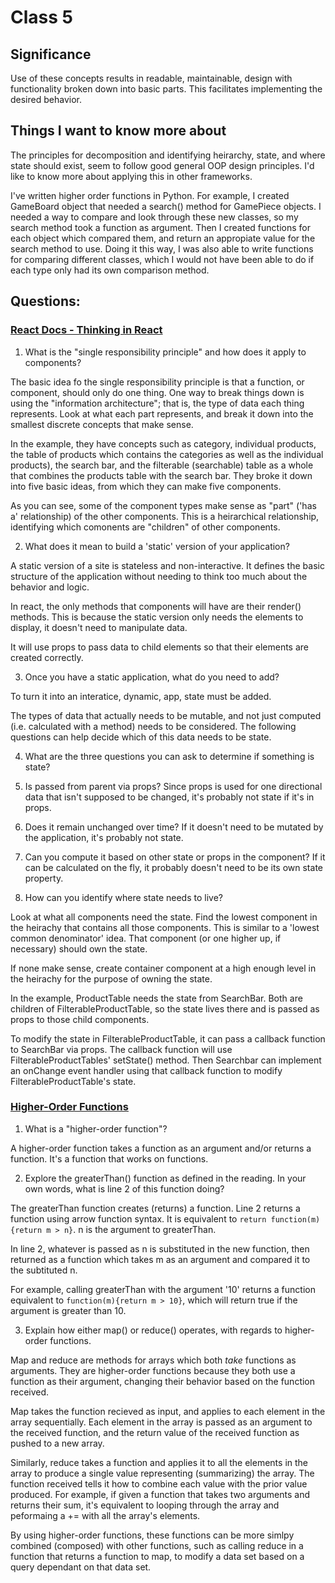 # Class 5

## Significance

Use of these concepts results in readable, maintainable, design with functionality broken down into basic parts. This facilitates implementing the desired behavior.

## Things I want to know more about

The principles for decomposition and identifying heirarchy, state, and where state should exist, seem to follow good general OOP design principles. I'd like to know more about applying this in other frameworks. 

I've written higher order functions in Python. For example, I created GameBoard object that needed a search() method for GamePiece objects. I needed a way to compare and look through these new classes, so my search method took a function as argument. Then I created functions for each object which compared them, and return an appropiate value for the search method to use. Doing it this way, I was also able to write functions for comparing different classes, which I would not have been able to do if each type only had its own comparison method.

## Questions:

### [React Docs - Thinking in React](https://reactjs.org/docs/thinking-in-react.html)

1. What is the "single responsibility principle" and how does it apply to components?

The basic idea fo the single responsibility principle is that a function, or component, should only do one thing. One way to break things down is using the "information architecture"; that is, the type of data each thing represents. Look at what each part represents, and break it down into the smallest discrete concepts that make sense. 

In the example, they have concepts such as category, individual products, the table of products which contains the categories as well as the individual products), the search bar, and the filterable (searchable) table as a whole that combines the products table with the search bar. They broke it down into five basic ideas, from which they can make five components.

As you can see, some of the component types make sense as "part" ('has a' relationship) of the other components. This is a heirarchical relationship, identifying which comonents are "children" of other components.

2. What does it mean to build a 'static' version of your application?

A static version of a site is stateless and non-interactive. It defines the basic structure of the application without needing to think too much about the behavior and logic.

In react, the only methods that components will have are their render() methods. This is because the static version only needs the elements to display, it doesn't need to manipulate data.

It will use props to pass data to child elements so that their elements are created correctly.

3. Once you have a static application, what do you need to add?

To turn it into an interatice, dynamic, app, state must be added.

The types of data that actually needs to be mutable, and not just computed (i.e. calculated with a method) needs to be considered. The following questions can help decide which of this data needs to be state. 

4. What are the three questions you can ask to determine if something is state?

  1. Is passed from parent via props? Since props is used for one directional data that isn't supposed to be changed, it's probably not state if it's in props.
  2. Does it remain unchanged over time? If it doesn't need to be mutated by the application, it's probably not state.
  3. Can you compute it based on other state or props in the component? If it can be calculated on the fly, it probably doesn't need to be its own state property.

5. How can you identify where state needs to live?

Look at what all components need the state. Find the lowest component in the heirachy that contains all those components. This is similar to a 'lowest common denominator' idea. That component (or one higher up, if necessary) should own the state.

If none make sense, create container component at a high enough level in the heirachy for the purpose of owning the state.

In the example, ProductTable needs the state from SearchBar. Both are children of FilterableProductTable, so the state lives there and is passed as props to those child components.

To modify the state in FilterableProductTable, it can pass a callback function to SearchBar via props. The callback function will use FilterableProductTables' setState() method. Then Searchbar can implement an onChange event handler using that callback function to modify FilterableProductTable's state.

### [Higher-Order Functions](https://eloquentjavascript.net/05_higher_order.html#h_xxCc98lOBK)

1. What is a "higher-order function"?

A higher-order function takes a function as an argument and/or returns a function. It's a function that works on functions.

2. Explore the greaterThan() function as defined in the reading. In your own words, what is line 2 of this function doing?

The greaterThan function creates (returns) a function. Line 2 returns a function using arrow function syntax. It is equivalent to `return function(m){return m > n}`. n is the argument to greaterThan. 

In line 2, whatever is passed as n is substituted in the new function, then returned as a function which takes m as an argument and compared it to the subtituted n. 

For example, calling greaterThan with the argument '10' returns a function equivalent to `function(m){return m > 10}`, which will return true if the argument is greater than 10.

3. Explain how either map() or reduce() operates, with regards to higher-order functions.

Map and reduce are methods for arrays which both *take* functions as arguments. They are higher-order functions because they both use a function as their argument, changing their behavior based on the function received.

Map takes the function recieved as input, and applies to each element in the array sequentially. Each element in the array is passed as an argument to the received function, and the return value of the received function as pushed to a new array.

Similarly, reduce takes a function and applies it to all the elements in the array to produce a single value representing (summarizing) the array. The function received tells it how to combine each value with the prior value produced. For example, if given a function that takes two arguments and returns their sum, it's equivalent to looping through the array and peformaing a += with all the array's elements.

By using higher-order functions, these functions can be more simlpy combined (composed) with other functions, such as calling reduce in a function that returns a function to map, to modify a data set based on a query dependant on that data set.